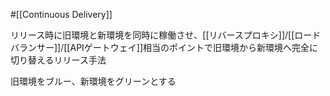 #[[Continuous Delivery]]

リリース時に旧環境と新環境を同時に稼働させ、[[リバースプロキシ]]/[[ロードバランサー]]/[[APIゲートウェイ]]相当のポイントで旧環境から新環境へ完全に切り替えるリリース手法

旧環境をブルー、新環境をグリーンとする